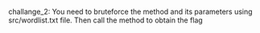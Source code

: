 challange_2:
You need to bruteforce the method and its parameters using src/wordlist.txt file. Then call the method to obtain the flag
